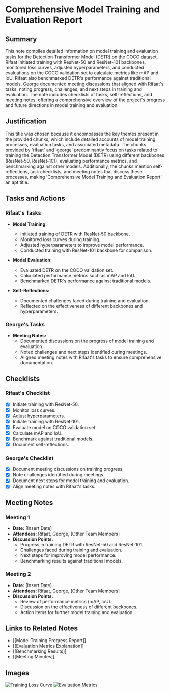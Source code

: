 # Comprehensive Model Training and Evaluation Report

## Summary

This note compiles detailed information on model training and evaluation tasks for the Detection Transformer Model (DETR) on the COCO dataset. Rifaat initiated training with ResNet-50 and ResNet-101 backbones, monitored loss curves, adjusted hyperparameters, and conducted evaluations on the COCO validation set to calculate metrics like mAP and IoU. Rifaat also benchmarked DETR's performance against traditional models. George documented meeting discussions that aligned with Rifaat's tasks, noting progress, challenges, and next steps in training and evaluation. The note includes checklists of tasks, self-reflections, and meeting notes, offering a comprehensive overview of the project's progress and future directions in model training and evaluation.

## Justification

This title was chosen because it encompasses the key themes present in the provided chunks, which include detailed accounts of model training processes, evaluation tasks, and associated metadata. The chunks provided by 'rifaat' and 'george' predominantly focus on tasks related to training the Detection Transformer Model (DETR) using different backbones (ResNet-50, ResNet-101), evaluating performance metrics, and benchmarking against other models. Additionally, the chunks mention self-reflections, task checklists, and meeting notes that discuss these processes, making 'Comprehensive Model Training and Evaluation Report' an apt title.

## Tasks and Actions

### Rifaat's Tasks

- **Model Training:**
  - Initiated training of DETR with ResNet-50 backbone.
  - Monitored loss curves during training.
  - Adjusted hyperparameters to improve model performance.
  - Conducted training with ResNet-101 backbone for comparison.

- **Model Evaluation:**
  - Evaluated DETR on the COCO validation set.
  - Calculated performance metrics such as mAP and IoU.
  - Benchmarked DETR's performance against traditional models.

- **Self-Reflections:**
  - Documented challenges faced during training and evaluation.
  - Reflected on the effectiveness of different backbones and hyperparameters.

### George's Tasks

- **Meeting Notes:**
  - Documented discussions on the progress of model training and evaluation.
  - Noted challenges and next steps identified during meetings.
  - Aligned meeting notes with Rifaat's tasks to ensure comprehensive documentation.

## Checklists

### Rifaat's Checklist

- [x] Initiate training with ResNet-50.
- [x] Monitor loss curves.
- [x] Adjust hyperparameters.
- [x] Initiate training with ResNet-101.
- [x] Evaluate model on COCO validation set.
- [x] Calculate mAP and IoU.
- [x] Benchmark against traditional models.
- [x] Document self-reflections.

### George's Checklist

- [x] Document meeting discussions on training progress.
- [x] Note challenges identified during meetings.
- [x] Document next steps for model training and evaluation.
- [x] Align meeting notes with Rifaat's tasks.

## Meeting Notes

### Meeting 1

- **Date:** [Insert Date]
- **Attendees:** Rifaat, George, [Other Team Members]
- **Discussion Points:**
  - Progress in training DETR with ResNet-50 and ResNet-101.
  - Challenges faced during training and evaluation.
  - Next steps for improving model performance.
  - Benchmarking results against traditional models.

### Meeting 2

- **Date:** [Insert Date]
- **Attendees:** Rifaat, George, [Other Team Members]
- **Discussion Points:**
  - Review of performance metrics (mAP, IoU).
  - Discussion on the effectiveness of different backbones.
  - Action items for further model training and evaluation.

## Links to Related Notes

- [[Model Training Progress Report]]
- [[Evaluation Metrics Explanation]]
- [[Benchmarking Results]]
- [[Meeting Minutes]]

## Images

![Training Loss Curve](loss_curve.png)
![Evaluation Metrics](metrics.png)
